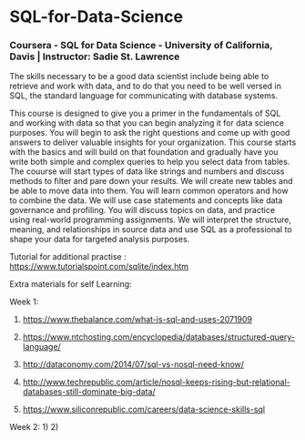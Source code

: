 # SQL-for-Data-Science
### Coursera - SQL for Data Science - University of California, Davis | Instructor: Sadie St. Lawrence


The skills necessary to be a good data scientist include being able to retrieve and work with data, and to do that you need to be well versed in SQL, the standard language for communicating with database systems.

This course is designed to give you a primer in the fundamentals of SQL and working with data so that you can begin analyzing it for data science purposes. You will begin to ask the right questions and come up with good answers to deliver valuable insights for your organization. This course starts with the basics and will build on that foundation and gradually have you write both simple and complex queries to help you select data from tables.  
The couurse will start types of data like strings and numbers and discuss methods to filter and pare down your results. We will create new tables and be able to move data into them. You will learn common operators and how to combine the data. We will use case statements and concepts like data governance and profiling. You will discuss topics on data, and practice using real-world programming assignments. We will interpret the structure, meaning, and relationships in source data and use SQL as a professional to shape your data for targeted analysis purposes. 

Tutorial for additional practise : https://www.tutorialspoint.com/sqlite/index.htm

Extra materials for self Learning:

Week 1:
1) https://www.thebalance.com/what-is-sql-and-uses-2071909
2) https://www.ntchosting.com/encyclopedia/databases/structured-query-language/

3) http://dataconomy.com/2014/07/sql-vs-nosql-need-know/
4) http://www.techrepublic.com/article/nosql-keeps-rising-but-relational-databases-still-dominate-big-data/
5) https://www.siliconrepublic.com/careers/data-science-skills-sql

Week 2:
1)
2)
